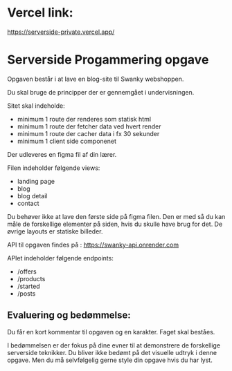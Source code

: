 # Vercel link:

https://serverside-private.vercel.app/

# Serverside Progammering opgave

Opgaven består i at lave en blog-site til Swanky webshoppen.

Du skal bruge de principper der er gennemgået i undervisningen.

Sitet skal indeholde:

- minimum 1 route der renderes som statisk html
- minimum 1 route der fetcher data ved hvert render
- minimum 1 route der cacher data i fx 30 sekunder
- minimum 1 client side componenet

Der udleveres en figma fil af din lærer.

Filen indeholder følgende views:

- landing page
- blog
- blog detail
- contact

Du behøver ikke at lave den første side på figma filen. Den er med så du kan måle de forskellige elementer på siden, hvis du skulle have brug for det. De øvrige layouts er statiske billeder.

API til opgaven findes på : https://swanky-api.onrender.com

APIet indeholder følgende endpoints:

- /offers
- /products
- /started
- /posts

## Evaluering og bedømmelse:

Du får en kort kommentar til opgaven og en karakter. Faget skal beståes.

I bedømmelsen er der fokus på dine evner til at demonstrere de forskellige serverside teknikker. Du bliver ikke bedømt på det visuelle udtryk i denne opgave. Men du må selvfølgelig gerne style din opgave hvis du har lyst.
